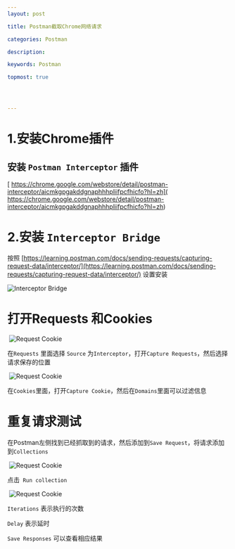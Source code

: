 ```yaml
---
layout: post

title: Postman截取Chrome网络请求

categories: Postman

description: 

keywords: Postman

topmost: true




---
```


# 1.安装Chrome插件

## 安装 `Postman Interceptor` 插件

[ https://chrome.google.com/webstore/detail/postman-interceptor/aicmkgpgakddgnaphhhpliifpcfhicfo?hl=zh]( https://chrome.google.com/webstore/detail/postman-interceptor/aicmkgpgakddgnaphhhpliifpcfhicfo?hl=zh)

# 2.安装 `Interceptor Bridge `

按照 [https://learning.postman.com/docs/sending-requests/capturing-request-data/interceptor/](https://learning.postman.com/docs/sending-requests/capturing-request-data/interceptor/) 设置安装



![Interceptor Bridge]({{site.url}}/assets/images/202106/20210625-1.png) 

# 打开Requests 和Cookies

​		![Request Cookie]({{site.url}}/assets/images/202106/20210625-2.png) 

在`Requests` 里面选择 `Source` 为`Interceptor`，打开`Capture Requests`，然后选择请求保存的位置

​		![Request Cookie]({{site.url}}/assets/images/202106/20210625-3.png) 

在`Cookies`里面，打开`Capture Cookie`，然后在`Domains`里面可以过滤信息

# 重复请求测试

 在Postman左侧找到已经抓取到的请求，然后添加到`Save Request`，将请求添加到`Collections`

​		![Request Cookie]({{site.url}}/assets/images/202106/20210625-4.png) 

点击` Run collection`

​		![Request Cookie]({{site.url}}/assets/images/202106/20210625-5.png) 

`Iterations` 表示执行的次数

`Delay` 表示延时

`Save Responses` 可以查看相应结果



